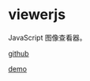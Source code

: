 # viewerjs

JavaScript 图像查看器。


[github](https://github.com/fengyuanchen/viewerjs)

[demo](https://fengyuanchen.github.io/viewerjs/)